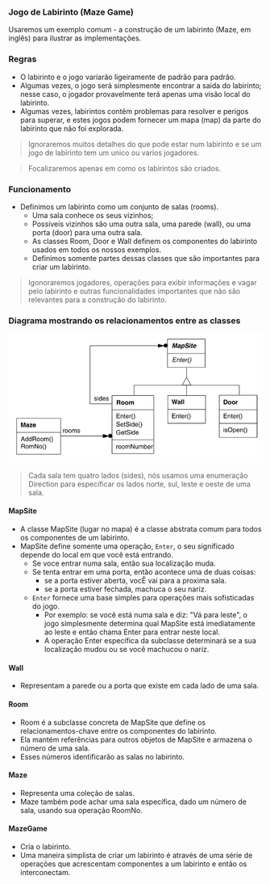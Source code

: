 ### Jogo de Labirinto (Maze Game)

Usaremos um exemplo comum - a construção de um labirinto (Maze, em inglês) para ilustrar as implementações.

### Regras

-  O labirinto e o jogo variarão ligeiramente de padrão para padrão.
-  Algumas vezes, o jogo será simplesmente encontrar a saida do labirinto; nesse caso, o jogador provavelmente terá apenas uma visão local do labirinto.
-  Algumas vezes, labirintos contêm problemas para resolver e perigos para superar, e estes jogos podem fornecer um mapa (map) da parte do labirinto que não foi explorada.

> Ignoraremos muitos detalhes do que pode estar num labirinto e se um jogo de labirinto tem um unico ou varios jogadores.

> Focalizaremos apenas em como os labirintos são criados.

### Funcionamento

-  Definimos um labirinto como um conjunto de salas (rooms).
   -  Uma sala conhece os seus vizinhos;
   -  Possiveis vizinhos são uma outra sala, uma parede (wall), ou uma porta (door) para uma outra sala.
   -  As classes Room, Door e Wall definem os componentes do labirinto usados em todos os nossos exemplos.
   -  Definimos somente partes dessas classes que são importantes para criar um labirinto.

> Igonoraremos jogadores, operações para exibir informações e vagar pelo labirinto e outras funcionalidades importantes que não são relevantes para a construção do labirinto.

### Diagrama mostrando os relacionamentos entre as classes

![maze game](/readme/maze-game/maze-game.png)

> Cada sala tem quatro lados (sides), nós usamos uma enumeração Direction para especificar os lados norte, sul, leste e oeste de uma sala.

#### MapSite

-  A classe MapSite (lugar no mapa) é a classe abstrata comum para todos os componentes de um labirinto.
-  MapSite define somente uma operação, `Enter`, o seu significado depende do local em que você está entrando.
   -  Se voce entrar numa sala, então sua localização muda.
   -  Se tenta entrar em uma porta, então acontece uma de duas coisas:
      -  se a porta estiver aberta, vocÊ vai para a proxima sala.
      -  se a porta estiver fechada, machuca o seu nariz.
   -  `Enter` fornece uma base simples para operações mais sofisticadas do jogo.
      -  Por exemplo: se você está numa sala e diz: "Vá para leste", o jogo simplesmente determina qual MapSite está imediatamente ao leste e então chama Enter para entrar neste local.
      -  A operação Enter específica da subclasse determinará se a sua localização mudou ou se você machucou o nariz.

#### Wall

-  Representam a parede ou a porta que existe em cada lado de uma sala.

#### Room

-  Room é a subclasse concreta de MapSite que define os relacionamentos-chave entre os componentes do labirinto.
-  Ela mantém referências para outros objetos de MapSite e armazena o número de uma sala.
-  Esses números identificarão as salas no labirinto.

#### Maze

-  Representa uma coleção de salas.
-  Maze também pode achar uma sala específica, dado um número de sala, usando sua operação RoomNo.

#### MazeGame

-  Cria o labirinto.
-  Uma maneira simplista de criar um labirinto é através de uma série de operações que acrescentam componentes a um labirinto e então os interconectam.
